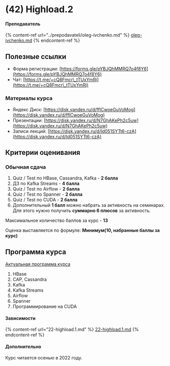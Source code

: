 # (42) Highload.2

#### **Преподаватель**

{% content-ref url="../prepodavateli/oleg-ivchenko.md" %}
[oleg-ivchenko.md](../prepodavateli/oleg-ivchenko.md)
{% endcontent-ref %}

## Полезные ссылки

* Форма регистрации: [https://forms.gle/pYBJQhMMRQ7o4f8Y6](https://forms.gle/pYBJQhMMRQ7o4f8Y6)
* Чат: [https://t.me/+cQ8Fmcr\_tTUxYmRi](https://t.me/+cQ8Fmcr\_tTUxYmRi)

### Материалы курса

* Яндекс Диск: [https://disk.yandex.ru/d/fflCwoeGuVoMog](https://disk.yandex.ru/d/fflCwoeGuVoMog)
* Презентации: [https://disk.yandex.ru/d/N7GhAKePh2c5uw](https://disk.yandex.ru/d/N7GhAKePh2c5uw)
* Записи лекций: [https://disk.yandex.ru/d/Id051SYTt6-czA](https://disk.yandex.ru/d/Id051SYTt6-czA)

## Критерии оценивания

### Обычная сдача

1. Quiz / Test по HBase, Cassandra, Kafka - **2 балла**
2. ДЗ по Kafka Streams - **4 балла**
3. Quiz / Test по Airflow - **2 балла**
4. Quiz / Test по Spanner - **2 балла**
5. Quiz / Test по CUDA - **2 балла**
6. Дополнительный **1 балл** можно набрать за активность на семинарах. Для этого нужно получить **суммарно 6 плюсов** за активность.

Максимальное количество баллов за курс - **13**

Оценка выставляется по формуле: **Минимум(10, набранные баллы за курс)**

## **Программа курса**

[Актуальная программа курса](https://docs.google.com/spreadsheets/d/e/2PACX-1vSS576rtiaYb\_-d92-sWmJrYrUzyB2yR0uaL99G7WkyY3guC9ng4C-bNhbo08Er3zH48wXtHVGbAJIS/pubhtml?gid=866545446\&single=true)

1. HBase
2. CAP, Cassandra
3. Kafka
4. Kafka Streams
5. Airflow
6. Spanner
7. Программирование на CUDA

#### Зависимости

{% content-ref url="22-highload.1.md" %}
[22-highload.1.md](22-highload.1.md)
{% endcontent-ref %}

#### Дополнительно

Курс читается осенью в 2022 году.
